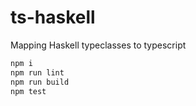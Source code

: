 # ts-haskell
Mapping Haskell typeclasses to typescript

```bash
npm i
npm run lint
npm run build
npm test
```